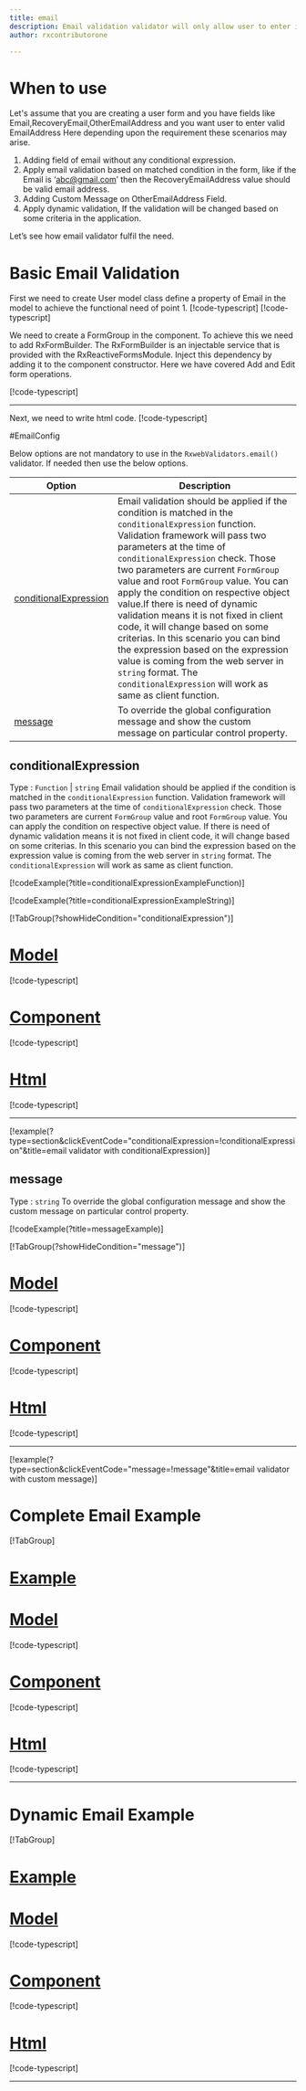 ```yaml
---
title: email 
description: Email validation validator will only allow user to enter input which is in the correct email format.
author: rxcontributorone

---
```

# When to use
Let's assume that you are creating a user form and you have fields like Email,RecoveryEmail,OtherEmailAddress and you want user to enter valid EmailAddress Here depending upon the requirement these scenarios may arise.
1. Adding field of email without any conditional expression.
2. 	Apply email validation based on matched condition in the form, like if the Email is ‘abc@gmail.com’ then the RecoveryEmailAddress value should be valid email address.
3. Adding Custom Message on OtherEmailAddress Field.
4. Apply dynamic validation, If the validation will be changed based on some criteria in the application.

Let’s see how email validator fulfil the need.

# Basic Email Validation
First we need to create User model class define a property of Email in the model to achieve the functional need of point 1.
[!code-typescript[](\assets\examples\validators\email\add\user.model.ts?condition="tab_1=='basicadd'"&type=section)]
[!code-typescript[](\assets\examples\validators\email\edit\user.model.ts?condition="tab_1=='basicedit'"&type=section)]

We need to create a FormGroup in the component. To achieve this we need to add RxFormBuilder. The RxFormBuilder is an injectable service that is provided with the RxReactiveFormsModule. Inject this dependency by adding it to the component constructor.
Here we have covered Add and Edit form operations. 

[!code-typescript[](\assets\examples\validators\email\add\email-add.component.ts)]
***

Next, we need to write html code.
[!code-typescript[](\assets\examples\validators\email\add\email-add.component.html)]

<app-email-add-validator></app-email-add-validator>

#EmailConfig

Below options are not mandatory to use in the `RxwebValidators.email()` validator. If needed then use the below options.

|Option | Description |
|--- | ---- |
|[conditionalExpression](#conditionalexpressions) | Email validation should be applied if the condition is matched in the `conditionalExpression` function. Validation framework will pass two parameters at the time of `conditionalExpression` check. Those two parameters are current `FormGroup` value and root `FormGroup` value. You can apply the condition on respective object value.If there is need of dynamic validation means it is not fixed in client code, it will change based on some criterias. In this scenario you can bind the expression based on the expression value is coming from the web server in `string` format. The `conditionalExpression` will work as same as client function. |
|[message](#message) | To override the global configuration message and show the custom message on particular control property. |


## conditionalExpression 
Type :  `Function`  |  `string` 
Email validation should be applied if the condition is matched in the `conditionalExpression` function. Validation framework will pass two parameters at the time of `conditionalExpression` check. Those two parameters are current `FormGroup` value and root `FormGroup` value. You can apply the condition on respective object value.
If there is need of dynamic validation means it is not fixed in client code, it will change based on some criterias. In this scenario you can bind the expression based on the expression value is coming from the web server in `string` format. The `conditionalExpression` will work as same as client function.

[!codeExample(?title=conditionalExpressionExampleFunction)]

[!codeExample(?title=conditionalExpressionExampleString)]

[!TabGroup(?showHideCondition="conditionalExpression")]
# [Model](#tab\conditionalExpressionmodel)
[!code-typescript[](\assets\examples\validators\email\conditionalExpression\user.model.ts)]
# [Component](#tab\conditionalExpressionComponent)
[!code-typescript[](\assets\examples\validators\email\conditionalExpression\email-conditional-expressions.component.ts)]
# [Html](#tab\conditionalExpressionHtml)
[!code-typescript[](\assets\examples\validators\email\conditionalExpression\email-conditional-expressions.component.html)]
***

[!example(?type=section&clickEventCode="conditionalExpression=!conditionalExpression"&title=email validator with conditionalExpression)]
<app-email-conditionalExpression-validator></app-email-conditionalExpression-validator>

## message 
Type :  `string` 
To override the global configuration message and show the custom message on particular control property.

[!codeExample(?title=messageExample)]

[!TabGroup(?showHideCondition="message")]
# [Model](#tab\messageModel)
[!code-typescript[](\assets\examples\validators\email\message\user.model.ts)]
# [Component](#tab\messageComponent)
[!code-typescript[](\assets\examples\validators\email\message\email-message.component.ts)]
# [Html](#tab\messageHtml)
[!code-typescript[](\assets\examples\validators\email\message\email-message.component.html)]
***

[!example(?type=section&clickEventCode="message=!message"&title=email validator with custom message)]
<app-email-message-validator></app-email-message-validator>

# Complete Email Example
[!TabGroup]
# [Example](#tab\completeexample)
<app-email-complete-validator></app-email-complete-validator>
# [Model](#tab\completemodel)
[!code-typescript[](\assets\examples\validators\email\complete\user.model.ts)]
# [Component](#tab\completecomponent)
[!code-typescript[](\assets\examples\validators\email\complete\email-complete.component.ts)]
# [Html](#tab\completehtml)
[!code-typescript[](\assets\examples\validators\email\complete\email-complete.component.html)]
***

# Dynamic Email Example
[!TabGroup]
# [Example](#tab\dynamicexample)
<app-email-dynamic-validator></app-email-dynamic-validator>
# [Model](#tab\dynamicmodel)
[!code-typescript[](\assets\examples\validators\email\dynamic\user.model.ts)]
# [Component](#tab\dynamiccomponent)
[!code-typescript[](\assets\examples\validators\email\dynamic\email-dynamic.component.ts)]
# [Html](#tab\dynamichtml)
[!code-typescript[](\assets\examples\validators\email\dynamic\email-dynamic.component.html)]
***